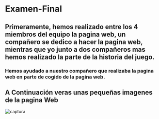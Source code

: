 # Examen-Final
## Primeramente, hemos realizado entre los 4 miembros del equipo la pagina web, un compañero se dedico a hacer la pagina web, mientras que yo junto a dos compañeros mas hemos realizado la parte de la historia del juego.

### Hemos ayudado a nuestro compañero que realizaba la pagina web en parte de cogido de la pagina web.

## A Continuación veras unas pequeñas imagenes de la pagina Web
![captura](https://github.com/GabrielNevesSousa/Examen-Final/blob/main/im%C3%A1genes/inicio.PNG)
